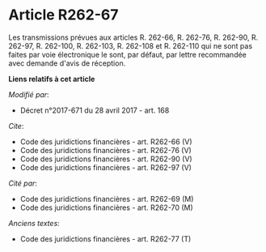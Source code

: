 # Article R262-67

Les transmissions prévues aux articles R. 262-66, R. 262-76, R. 262-90, R. 262-97, R. 262-100, R. 262-103, R. 262-108 et R.
262-110 qui ne sont pas faites par voie électronique le sont, par défaut, par lettre recommandée avec demande d'avis de
réception.

**Liens relatifs à cet article**

_Modifié par_:

  - Décret n°2017-671 du 28 avril 2017 - art. 168

_Cite_:

  - Code des juridictions financières - art. R262-66 (V)
  - Code des juridictions financières - art. R262-76 (V)
  - Code des juridictions financières - art. R262-90 (V)
  - Code des juridictions financières - art. R262-97 (V)

_Cité par_:

  - Code des juridictions financières - art. R262-69 (M)
  - Code des juridictions financières - art. R262-70 (M)

_Anciens textes_:

  - Code des juridictions financières - art. R262-77 (T)
